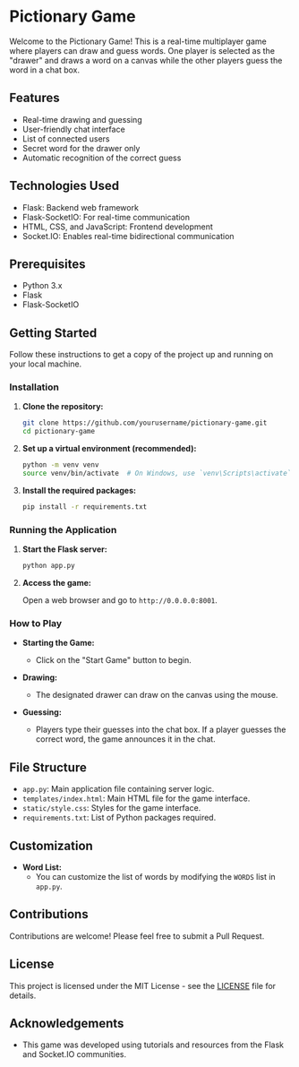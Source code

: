 # Pictionary Game

Welcome to the Pictionary Game! This is a real-time multiplayer game where players can draw and guess words. One player is selected as the "drawer" and draws a word on a canvas while the other players guess the word in a chat box.

## Features

- Real-time drawing and guessing
- User-friendly chat interface
- List of connected users
- Secret word for the drawer only
- Automatic recognition of the correct guess

## Technologies Used

- Flask: Backend web framework
- Flask-SocketIO: For real-time communication
- HTML, CSS, and JavaScript: Frontend development
- Socket.IO: Enables real-time bidirectional communication

## Prerequisites

- Python 3.x
- Flask
- Flask-SocketIO

## Getting Started

Follow these instructions to get a copy of the project up and running on your local machine.

### Installation

1. **Clone the repository:**

    ```bash
    git clone https://github.com/yourusername/pictionary-game.git
    cd pictionary-game
    ```

2. **Set up a virtual environment (recommended):**

    ```bash
    python -m venv venv
    source venv/bin/activate  # On Windows, use `venv\Scripts\activate`
    ```

3. **Install the required packages:**

    ```bash
    pip install -r requirements.txt
    ```

### Running the Application

1. **Start the Flask server:**

    ```bash
    python app.py
    ```

2. **Access the game:**

   Open a web browser and go to `http://0.0.0.0:8001`.

### How to Play

- **Starting the Game:**
  - Click on the "Start Game" button to begin.
  
- **Drawing:**
  - The designated drawer can draw on the canvas using the mouse.

- **Guessing:**
  - Players type their guesses into the chat box. If a player guesses the correct word, the game announces it in the chat.

## File Structure

- `app.py`: Main application file containing server logic.
- `templates/index.html`: Main HTML file for the game interface.
- `static/style.css`: Styles for the game interface.
- `requirements.txt`: List of Python packages required.

## Customization

- **Word List:**
  - You can customize the list of words by modifying the `WORDS` list in `app.py`.

## Contributions

Contributions are welcome! Please feel free to submit a Pull Request.

## License

This project is licensed under the MIT License - see the [LICENSE](LICENSE) file for details.

## Acknowledgements

- This game was developed using tutorials and resources from the Flask and Socket.IO communities.
